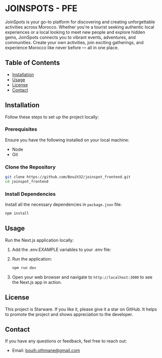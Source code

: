# JOINSPOTS - PFE

JoinSpots is your go-to platform for discovering and creating unforgettable activities across Morocco. Whether you're a tourist seeking authentic local experiences or a local looking to meet new people and explore hidden gems, JoinSpots connects you to vibrant events, adventures, and communities. Create your own activities, join exciting gatherings, and experience Morocco like never before — all in one place.

## Table of Contents

- [Installation](#installation)
- [Usage](#usage)
- [License](#license)
- [Contact](#contact)

## Installation

Follow these steps to set up the project locally:

### Prerequisites

Ensure you have the following installed on your local machine:

- Node
- Git

### Clone the Repository

```bash
git clone https://github.com/Bouih32/joinspot_frontend.git
cd joinspot_frontend
```

### Install Dependencies

Install all the necessary dependencies in `package.json` file:

```bash
npm install
```

## Usage

Run the Next.js application locally:

1. Add the .env.EXAMPLE variables to your .env file:
2. Run the application:

   ```bash
   npm run dev
   ```

3. Open your web browser and navigate to `http://localhost:3000` to see the Next.js app in action.

## License

This project is Starware. If you like it, please give it a star on GitHub. It helps to promote the project and shows appreciation to the developer.

## Contact

If you have any questions or feedback, feel free to reach out:

- Email: bouih.othmane@gmail.com
